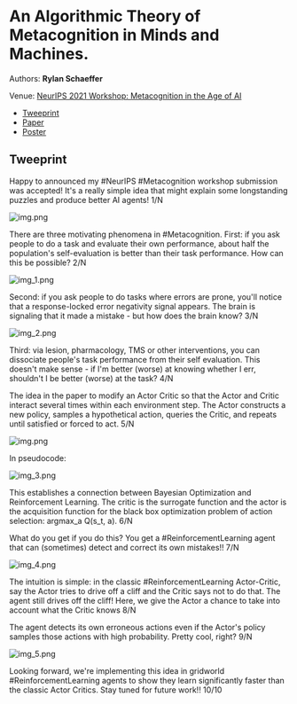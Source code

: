 # An Algorithmic Theory of Metacognition in Minds and Machines.

Authors: **Rylan Schaeffer**

Venue: [NeurIPS 2021 Workshop: Metacognition in the Age of AI](https://sites.google.com/view/metacogneurips2021) 

- [Tweeprint](https://twitter.com/RylanSchaeffer/status/1451556091100209154)
- [Paper](paper.pdf)
- [Poster](poster.pdf)

## Tweeprint

Happy to announced my #NeurIPS #Metacognition workshop submission was accepted!
It's a really simple idea that might explain some longstanding puzzles and produce better AI agents! 1/N

![img.png](img.png)

There are three motivating phenomena in #Metacognition. First: if you ask people to do a task and 
evaluate their own performance, about half the population's self-evaluation is better than their 
task performance. How can this be possible? 2/N

![img_1.png](img_1.png)

Second: if you ask people to do tasks where errors are prone, you'll notice that a response-locked 
error negativity signal appears. The brain is signaling that it made a mistake - but how
does the brain know? 3/N

![img_2.png](img_2.png)

Third: via lesion, pharmacology, TMS or other interventions, you can dissociate people's task performance from their self evaluation. This doesn't make sense - if I'm better (worse) at knowing whether I err, shouldn't I be better (worse) at the task? 4/N

The idea in the paper to modify an Actor Critic so that the Actor and Critic
interact several times within each environment step. The Actor constructs a new
policy, samples a hypothetical action, queries the Critic, and repeats until satisfied or forced to act. 5/N

![img.png](img.png)

In pseudocode:

![img_3.png](img_3.png)

This establishes a connection between Bayesian Optimization and Reinforcement Learning.
The critic is the surrogate function and the actor is the acquisition function for the
black box optimization problem of action selection: argmax_a Q(s_t, a). 6/N

What do you get if you do this? You get a #ReinforcementLearning agent that can (sometimes) detect and correct its own mistakes!! 7/N

![img_4.png](img_4.png)

The intuition is simple: in the classic #ReinforcementLearning  Actor-Critic, say the Actor tries to drive off a cliff and the Critic says not to do that. The agent still drives off the cliff! Here, we give the Actor a chance to take into account what the Critic knows 8/N

The agent detects its own erroneous actions even if the Actor's policy samples those actions with high probability. Pretty cool, right? 9/N

![img_5.png](img_5.png)


Looking forward, we're implementing this idea in gridworld #ReinforcementLearning agents to show they learn significantly faster than the classic Actor Critics. Stay tuned for future work!! 10/10




